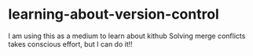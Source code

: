# learning-about-version-control
I am using this as a medium to learn about kithub
Solving merge conflicts takes conscious effort, but I can do it!!
